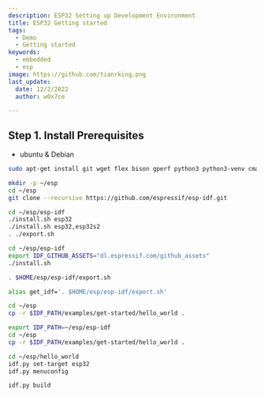 ```yaml
---
description: ESP32 Setting up Development Environment
title: ESP32 Getting started
tags:
  - Demo
  - Getting started
keywords:
  - embedded
  - esp
image: https://github.com/tianrking.png
last_update:
  date: 12/2/2022
  author: w0x7ce

---
```


## Step 1. Install Prerequisites

- ubuntu & Debian 

```bash
sudo apt-get install git wget flex bison gperf python3 python3-venv cmake ninja-build ccache libffi-dev libssl-dev dfu-util libusb-1.0-0
```

```bash
mkdir -p ~/esp
cd ~/esp
git clone --recursive https://github.com/espressif/esp-idf.git
```

```bash
cd ~/esp/esp-idf
./install.sh esp32
./install.sh esp32,esp32s2
. ./export.sh
```

```bash
cd ~/esp/esp-idf
export IDF_GITHUB_ASSETS="dl.espressif.com/github_assets"
./install.sh
```

```bash
. $HOME/esp/esp-idf/export.sh
```

```bash
alias get_idf='. $HOME/esp/esp-idf/export.sh'
```

```bash
cd ~/esp
cp -r $IDF_PATH/examples/get-started/hello_world .
```

```bash
export IDF_PATH=~/esp/esp-idf
cd ~/esp
cp -r $IDF_PATH/examples/get-started/hello_world .
```

```bash
cd ~/esp/hello_world
idf.py set-target esp32
idf.py menuconfig
```


```bash
idf.py build
```


